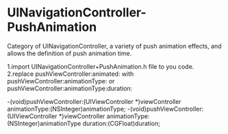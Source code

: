 # UINavigationController-PushAnimation
Category of UINavigationController, a variety of push animation effects, and allows the definition of push animation time.

1.import  UINavigationController+PushAnimation.h file to you code.                                                        
2.replace pushViewController:animated: with pushViewController:animationType: or pushViewController:animationType:duration:

-(void)pushViewController:(UIViewController *)viewController animationType:(NSInteger)animationType;
-(void)pushViewController:(UIViewController *)viewController animationType:(NSInteger)animationType duration:(CGFloat)duration;
